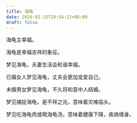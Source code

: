 ```yaml
---
title: 海龟
date: 2020-02-15T20:54:12+08:00
draft: false
---
```


海龟主幸福。

海龟是幸福吉祥的象征。

梦见海龟，夫妻生活会和谐幸福。

已婚女人梦见海龟，丈夫会更加宠爱自己。

未婚男女梦见海龟，不久将和意中人结婚。

梦见捕捉海龟，是不祥之兆，意味着灾难临头。

梦见吃海龟肉或喝海龟汤，意味着健康下降，疾病缠身。